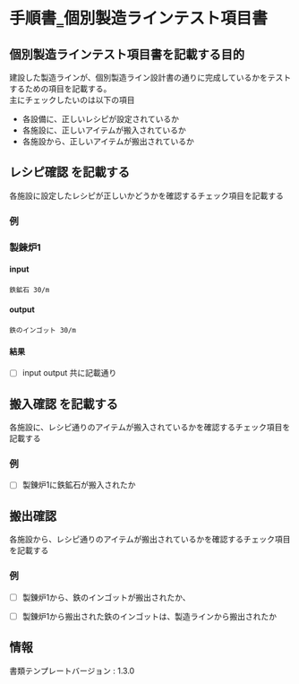 # 手順書‗個別製造ラインテスト項目書

## 個別製造ラインテスト項目書を記載する目的
建設した製造ラインが、個別製造ライン設計書の通りに完成しているかをテストするための項目を記載する。  
主にチェックしたいのは以下の項目
- 各設備に、正しいレシピが設定されているか
- 各施設に、正しいアイテムが搬入されているか
- 各施設から、正しいアイテムが搬出されているか

## レシピ確認 を記載する
各施設に設定したレシピが正しいかどうかを確認するチェック項目を記載する

### 例
### 製錬炉1
#### input
    鉄鉱石 30/m
#### output
    鉄のインゴット 30/m
#### 結果
- [ ] input output 共に記載通り

## 搬入確認 を記載する
各施設に、レシピ通りのアイテムが搬入されているかを確認するチェック項目を記載する

### 例
- [ ] 製錬炉1に鉄鉱石が搬入されたか

## 搬出確認
各施設から、レシピ通りのアイテムが搬出されているかを確認するチェック項目を記載する

### 例
- [ ] 製錬炉1から、鉄のインゴットが搬出されたか、
- [ ] 製錬炉1から搬出された鉄のインゴットは、製造ラインから搬出されたか


## 情報
書類テンプレートバージョン : 1.3.0
